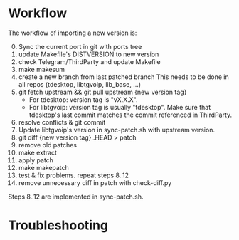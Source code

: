 # Workflow

The workflow of importing a new version is:

0. Sync the current port in git with ports tree
1. update Makefile's DISTVERSION to new version
2. check Telegram/ThirdParty and update Makefile
3. make makesum
4. create a new branch from last patched branch
   This needs to be done in all repos (tdesktop, libtgvoip, lib\_base, ...)
5. git fetch upstream && git pull upstream {new version tag}
   * For tdesktop: version tag is "vX.X.X".
   * For libtgvoip: version tag is usually "tdesktop". Make sure that tdesktop's
     last commit matches the commit referenced in ThirdParty.
7. resolve conflicts & git commit
6. Update libtgvoip's version in sync-patch.sh with upstream version.
8. git diff {new version tag}..HEAD > patch
9. remove old patches
10. make extract
11. apply patch
12. make makepatch
13. test & fix problems. repeat steps 8..12
14. remove unnecessary diff in patch with check-diff.py

Steps 8..12 are implemented in sync-patch.sh.

# Troubleshooting
